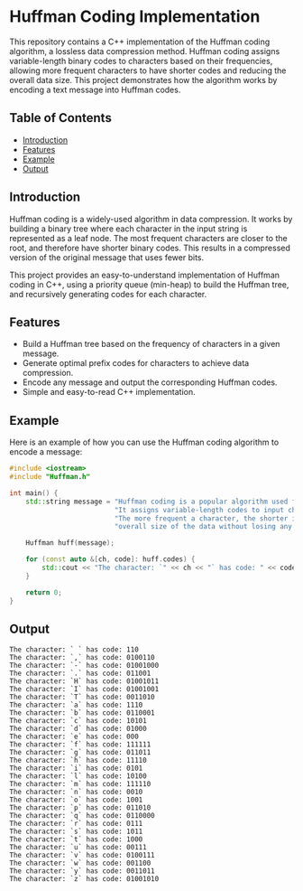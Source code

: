# Huffman Coding Implementation

This repository contains a C++ implementation of the Huffman coding algorithm, a lossless data compression method. Huffman coding assigns variable-length binary codes to characters based on their frequencies, allowing more frequent characters to have shorter codes and reducing the overall data size. This project demonstrates how the algorithm works by encoding a text message into Huffman codes.

## Table of Contents
- [Introduction](#introduction)
- [Features](#features)
- [Example](#example)
- [Output](#output)

## Introduction

Huffman coding is a widely-used algorithm in data compression. It works by building a binary tree where each character in the input string is represented as a leaf node. The most frequent characters are closer to the root, and therefore have shorter binary codes. This results in a compressed version of the original message that uses fewer bits.

This project provides an easy-to-understand implementation of Huffman coding in C++, using a priority queue (min-heap) to build the Huffman tree, and recursively generating codes for each character.

## Features

- Build a Huffman tree based on the frequency of characters in a given message.
- Generate optimal prefix codes for characters to achieve data compression.
- Encode any message and output the corresponding Huffman codes.
- Simple and easy-to-read C++ implementation.

## Example

Here is an example of how you can use the Huffman coding algorithm to encode a message:

```cpp
#include <iostream>
#include "Huffman.h"

int main() {
    std::string message = "Huffman coding is a popular algorithm used for lossless data compression. "
                          "It assigns variable-length codes to input characters based on their frequencies. "
                          "The more frequent a character, the shorter its code. This way, we can reduce the "
                          "overall size of the data without losing any information.";

    Huffman huff(message);

    for (const auto &[ch, code]: huff.codes) {
        std::cout << "The character: `" << ch << "` has code: " << code << '\n';
    }

    return 0;
}
```

## Output

```text
The character: ` ` has code: 110
The character: `,` has code: 0100110
The character: `-` has code: 01001000
The character: `.` has code: 011001
The character: `H` has code: 01001011
The character: `I` has code: 01001001
The character: `T` has code: 0011010
The character: `a` has code: 1110
The character: `b` has code: 0110001
The character: `c` has code: 10101
The character: `d` has code: 01000
The character: `e` has code: 000
The character: `f` has code: 111111
The character: `g` has code: 011011
The character: `h` has code: 11110
The character: `i` has code: 0101
The character: `l` has code: 10100
The character: `m` has code: 111110
The character: `n` has code: 0010
The character: `o` has code: 1001
The character: `p` has code: 011010
The character: `q` has code: 0110000
The character: `r` has code: 0111
The character: `s` has code: 1011
The character: `t` has code: 1000
The character: `u` has code: 00111
The character: `v` has code: 0100111
The character: `w` has code: 001100
The character: `y` has code: 0011011
The character: `z` has code: 01001010
```